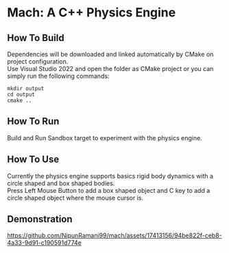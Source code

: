 # Mach: A C++ Physics Engine

## How To Build
Dependencies will be downloaded and linked automatically by CMake on project configuration.  
Use Visual Studio 2022 and open the folder as CMake project or you can simply run the following commands:
```
mkdir output
cd output
cmake ..
```

## How To Run
Build and Run Sandbox target to experiment with the physics engine.

## How To Use
Currently the physics engine supports basics rigid body dynamics with a circle shaped and box shaped bodies.  
Press Left Mouse Button to add a box shaped object and C key to add a circle shaped object where the mouse cursor is.

## Demonstration



https://github.com/NipunRamani99/mach/assets/17413156/94be822f-ceb8-4a33-9d91-c190591d774e


